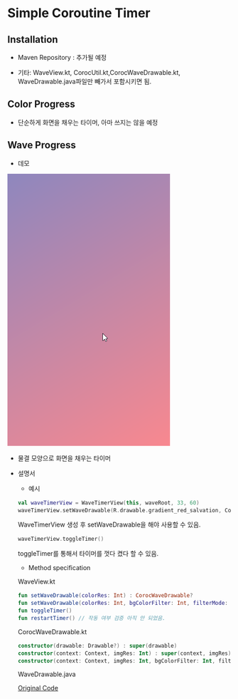 # Simple Coroutine Timer

## Installation

- Maven Repository : 추가될 예정

- 기타: WaveView.kt, CorocUtil.kt,CorocWaveDrawable.kt, WaveDrawable.java파일만 빼가서 포함시키면 됨.

## Color Progress

- 단순하게 화면을 채우는 타이머, 아마 쓰지는 않을 예정

## Wave Progress

- 데모

![](WaveProgress.gif)

- 물결 모양으로 화면을 채우는 타이머

- 설명서
  - 예시  
  ```kotlin
  val waveTimerView = WaveTimerView(this, waveRoot, 33, 60)
  waveTimerView.setWaveDrawable(R.drawable.gradient_red_salvation, Color.argb(100,255,255,255), PorterDuff.Mode.SCREEN)      
  ```
   WaveTimerView 생성 후 setWaveDrawable을 해야 사용할 수 있음. 
   
   ```kotlin
   waveTimerView.toggleTimer()
   ```
   
   toggleTimer를 통해서 타이머를 껏다 켰다 할 수 있음. 
   
   - Method specification
   
   WaveView.kt
   
   ```kotlin
   fun setWaveDrawable(colorRes: Int) : CorocWaveDrawable?
   fun setWaveDrawable(colorRes: Int, bgColorFilter: Int, filterMode: PorterDuff.Mode = PorterDuff.Mode.SRC) : CorocWaveDrawable?
   fun toggleTimer()
   fun restartTimer() // 작동 여부 검증 아직 안 되었음. 
   ```
   CorocWaveDrawable.kt
   
   ```kotlin
   constructor(drawable: Drawable?) : super(drawable)
   constructor(context: Context, imgRes: Int) : super(context, imgRes)
   constructor(context: Context, imgRes: Int, bgColorFilter: Int, filterMode: PorterDuff.Mode): super(context, imgRes)
   ```
   
   WaveDrawable.java
   
   [Original Code](https://github.com/race604/WaveLoading)
   
